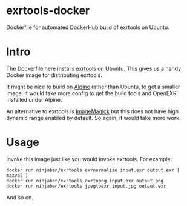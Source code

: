 # exrtools-docker
Dockerfile for automated DockerHub build of exrtools on Ubuntu.

# Intro
The Dockerfile here installs [exrtools](http://scanline.ca/exrtools/) on Ubuntu.  This gives us a handy Docker image for distributing exrtools.

It might be nice to build on [Alpine](https://hub.docker.com/_/alpine/) rather than Ubuntu, to get a smaller image.  it would take more config to get the build tools and OpenEXR installed under Alpine.

An alternative to exrtools is [ImageMagick](http://www.imagemagick.org/script/index.php) but this does not have high dynamic range enabled by default.  So again, it would take more work.

# Usage
Invoke this image just like you would invoke exrtools.  For example:
```
docker run ninjaben/exrtools exrnormalize input.exr output.exr [ maxval ]
docker run ninjaben/exrtools exrtopng input.exr output.png
docker run ninjaben/exrtools jpegtoexr input.jpg output.exr
```

And so on.
